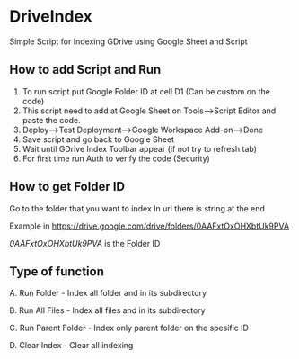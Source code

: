 # DriveIndex

Simple Script for Indexing GDrive using Google Sheet and Script

## How to add Script and Run

1.  To run script put Google Folder ID at cell D1 (Can be custom on the code)
2.  This script need to add at Google Sheet on Tools-->Script Editor and paste the code.
3.  Deploy-->Test Deployment-->Google Workspace Add-on-->Done
4.  Save script and go back to Google Sheet
5.  Wait until GDrive Index Toolbar appear (if not try to refresh tab)
6.  For first time run Auth to verify the code (Security)

## How to get Folder ID

Go to the folder that you want to index
In url there is string at the end 

Example in https://drive.google.com/drive/folders/0AAFxtOxOHXbtUk9PVA

*0AAFxtOxOHXbtUk9PVA* is the Folder ID

## Type of function

A.  Run Folder - Index all folder and in its subdirectory

B.  Run All Files - Index all files and in its subdirectory

C.  Run Parent Folder - Index only parent folder on the spesific ID

D.  Clear Index - Clear all indexing 
